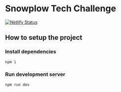 # Snowplow Tech Challenge

[![Netlify Status](https://api.netlify.com/api/v1/badges/eaf4317c-76cf-42ad-bcd1-81a12df7ee84/deploy-status)](https://app.netlify.com/sites/snowplow-tech-challenge/deploys)

## How to setup the project

### Install dependencies

```sh
npm i
```

### Run development server

```sh
npm run dev
```
